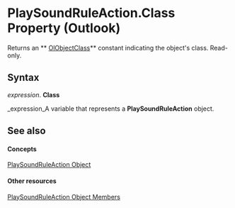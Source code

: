 
# PlaySoundRuleAction.Class Property (Outlook)

Returns an  ** [OlObjectClass](33d724b3-df3c-2a7f-a80f-93b66d96f588.md)** constant indicating the object's class. Read-only.


## Syntax

 _expression_. **Class**

 _expression_A variable that represents a  **PlaySoundRuleAction** object.


## See also


#### Concepts


 [PlaySoundRuleAction Object](6a7a1f78-640e-8ffc-558c-c26b87638d64.md)
#### Other resources


 [PlaySoundRuleAction Object Members](70f5e839-c4b9-ea8f-8cfb-69e456c98926.md)
